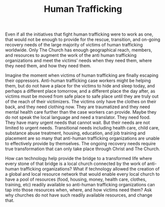 ﻿---
title: Human Trafficking
intro:  How can technology activate every local church to take an intentional and active role in combating human trafficking?
champions:
- name:
    Redeemed Ministries
  logo:
    redeemedministries.jpg
  url:
    http://www.redeemedministries.com/
---
Even if all the initiatives that fight human trafficking were to work as one, that would not be enough to provide for the rescue, transition, and on-going recovery needs of the large majority of victims of human trafficking worldwide. Only The Church has enough geographical reach, members, and resources to augment the work of the anti human trafficking organizations and meet the victims’ needs when they need them, where they need them, and how they need them. 

Imagine the moment when victims of human trafficking are finally escaping their oppressors. Anti-human trafficking case workers might be helping them, but do not have a place for the victims to hide and sleep today, and perhaps a different place tomorrow, and a different place the day after, as victims must be moved from safe place to safe place until they are truly out of the reach of their victimizers. The victims only have the clothes on their back, and they need clothing now. They are traumatized and they need mental health care further than the case workers can provide. Maybe they do not speak the local language and need a translator. They need food. They have many urgent needs that cannot wait. But their needs are not limited to urgent needs. Transitional needs including health care, child care, substance abuse treatment, housing, education, and job training and placement are so many that anti-human trafficking organizations are unable to effectively provide by themselves. The ongoing recovery needs require true transformation that can only take place through Christ and The Church. 

How can technology help provide the bridge to a transformed life where every stone of that bridge is a local church connected by the work of anti-human trafficking organizations? What if technology allowed the creation of a global and local resource network that would enable every local church to have a pool of resources (food, housing, money, health care, clothes, training, etc) readily available so anti-human trafficking organizations can tap into those resources when, where, and how victims need them? Ask why churches do not have such readily available resources, and change that.
